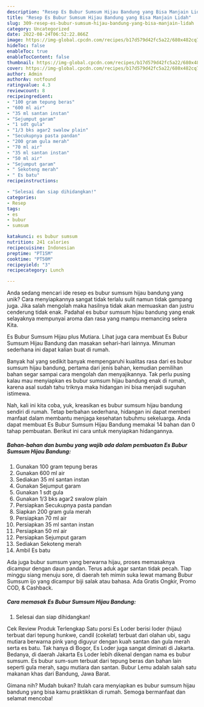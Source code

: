 ```yaml
---
description: "Resep Es Bubur Sumsum Hijau Bandung yang Bisa Manjain Lidah"
title: "Resep Es Bubur Sumsum Hijau Bandung yang Bisa Manjain Lidah"
slug: 309-resep-es-bubur-sumsum-hijau-bandung-yang-bisa-manjain-lidah
category: Uncategorized
date: 2022-08-24T06:52:22.866Z
image: https://img-global.cpcdn.com/recipes/b17d579d42fc5a22/680x482cq70/es-bubur-sumsum-hijau-bandung-foto-resep-utama.jpg
hideToc: false
enableToc: true
enableTocContent: false
thumbnail: https://img-global.cpcdn.com/recipes/b17d579d42fc5a22/680x482cq70/es-bubur-sumsum-hijau-bandung-foto-resep-utama.jpg
cover: https://img-global.cpcdn.com/recipes/b17d579d42fc5a22/680x482cq70/es-bubur-sumsum-hijau-bandung-foto-resep-utama.jpg
author: Admin
authorAv: notfound
ratingvalue: 4.3
reviewcount: 8
recipeingredient:
- "100 gram tepung beras"
- "600 ml air"
- "35 ml santan instan"
- "Sejumput garam"
- "1 sdt gula"
- "1/3 bks agar2 swalow plain"
- "Secukupnya pasta pandan"
- "200 gram gula merah"
- "70 ml air"
- "35 ml santan instan"
- "50 ml air"
- "Sejumput garam"
- " Sekoteng merah"
- " Es batu"
recipeinstructions:

- "Selesai dan siap dihidangkan!"
categories:
- Resep
tags:
- es
- bubur
- sumsum

katakunci: es bubur sumsum 
nutrition: 241 calories
recipecuisine: Indonesian
preptime: "PT15M"
cooktime: "PT50M"
recipeyield: "3"
recipecategory: Lunch

---
```





Anda sedang mencari ide resep es bubur sumsum hijau bandung yang unik? Cara menyiapkannya sangat tidak terlalu sulit namun tidak gampang juga. Jika salah mengolah maka hasilnya tidak akan memuaskan dan justru cenderung tidak enak. Padahal es bubur sumsum hijau bandung yang enak selayaknya mempunyai aroma dan rasa yang mampu memancing selera Kita.





Es Bubur Sumsum Hijau plus Mutiara. Lihat juga cara membuat Es Bubur Sumsum Hijau Bandung dan masakan sehari-hari lainnya. Minuman sederhana ini dapat kalian buat di rumah.

Banyak hal yang sedikit banyak mempengaruhi kualitas rasa dari es bubur sumsum hijau bandung, pertama dari jenis bahan, kemudian pemilihan bahan segar sampai cara mengolah dan menyajikannya. Tak perlu pusing kalau mau menyiapkan es bubur sumsum hijau bandung enak di rumah, karena asal sudah tahu triknya maka hidangan ini bisa menjadi suguhan istimewa.






Nah, kali ini kita coba, yuk, kreasikan es bubur sumsum hijau bandung sendiri di rumah. Tetap berbahan sederhana, hidangan ini dapat memberi manfaat dalam membantu menjaga kesehatan tubuhmu sekeluarga. Anda dapat membuat Es Bubur Sumsum Hijau Bandung memakai 14 bahan dan 0 tahap pembuatan. Berikut ini cara untuk menyiapkan hidangannya.

<!--inarticleads1-->

##### Bahan-bahan dan bumbu yang wajib ada dalam pembuatan Es Bubur Sumsum Hijau Bandung:

1. Gunakan 100 gram tepung beras
1. Gunakan 600 ml air
1. Sediakan 35 ml santan instan
1. Gunakan Sejumput garam
1. Gunakan 1 sdt gula
1. Gunakan 1/3 bks agar2 swalow plain
1. Persiapkan Secukupnya pasta pandan
1. Siapkan 200 gram gula merah
1. Persiapkan 70 ml air
1. Persiapkan 35 ml santan instan
1. Persiapkan 50 ml air
1. Persiapkan Sejumput garam
1. Sediakan  Sekoteng merah
1. Ambil  Es batu


Ada juga bubur sumsum yang berwarna hijau, proses memasaknya dicampur dengan daun pandan. Terus aduk agar santan tidak pecah. Tiap minggu siang menuju sore, di daerah teh mimin suka lewat mamang Bubur Sumsum ijo yang dicampur biji salak atau bahasa. Ada Gratis Ongkir, Promo COD, &amp; Cashback. 

<!--inarticleads2-->

##### Cara memasak Es Bubur Sumsum Hijau Bandung:


1. Selesai dan siap dihidangkan!

Cek Review Produk Terlengkap Satu porsi Es Loder berisi loder (hijau) terbuat dari tepung hunkwe, candil (cokelat) terbuat dari olahan ubi, sagu mutiara berwarna pink yang diguyur dengan kuah santan dan gula merah serta es batu. Tak hanya di Bogor, Es Loder juga sangat diminati di Jakarta. Bedanya, di daerah Jakarta Es Loder lebih dikenal dengan nama es bubur sumsum. Es bubur sum-sum terbuat dari tepung beras dan bahan lain seperti gula merah, sagu mutiara dan santan. Bubur Lemu adalah salah satu makanan khas dari Bandung, Jawa Barat. 

Gimana nih? Mudah bukan? Itulah cara menyiapkan es bubur sumsum hijau bandung yang bisa kamu praktikkan di rumah. Semoga bermanfaat dan selamat mencoba!

